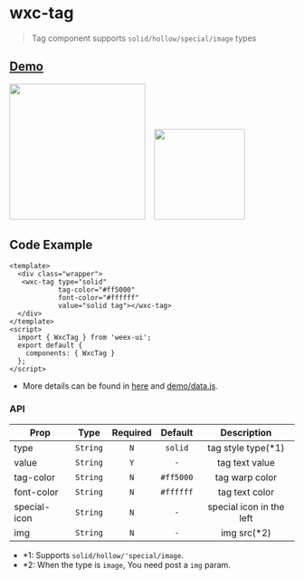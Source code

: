 # wxc-tag 

> Tag component supports `solid/hollow/special/image` types

## [Demo](https://h5.m.taobao.com/trip/wxc-tag/index.html?_wx_tpl=https%3A%2F%2Fh5.m.taobao.com%2Ftrip%2Fwxc-tag%2Fdemo%2Findex.native-min.js)
<img src="https://gw.alipayobjects.com/zos/rmsportal/hErVCTKqGcxNiyAmVWkp.gif" width="240"/>&nbsp;&nbsp;&nbsp;&nbsp;<img src="https://img.alicdn.com/tfs/TB11omrSXXXXXagXVXXXXXXXXXX-200-200.png" width="160"/>

## Code Example

```vue
<template>
  <div class="wrapper">
   <wxc-tag type="solid"
            tag-color="#ff5000"
            font-color="#ffffff"
            value="solid tag"></wxc-tag>
  </div>
</template>
<script>
  import { WxcTag } from 'weex-ui';
  export default {
    components: { WxcTag }
  };
</script>
```

- More details can be found in [here](https://github.com/apache/incubator-weex-ui/blob/master/example/tag/index.vue) and [demo/data.js](https://github.com/apache/incubator-weex-ui/blob/master/example/tag/data.js).


### API

| Prop | Type | Required | Default | Description |
| ---- |:----:|:---:|:-------:| :----------:|
| type | `String` | `N` | `solid` | tag style type(*1) |
| value | `String` | `Y` | `-` | tag text value |
| tag-color | `String` | `N` | `#ff5000` | tag warp color |
| font-color | `String` | `N` | `#ffffff` | tag text color |
| special-icon | `String` | `N` | `-` | special icon in the left |
| img | `String` | `N` | `-` | img src(*2) |

* *1: Supports `solid/hollow/'special/image`.
* *2: When the type is `image`, You need post a `img` param.
